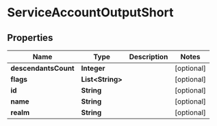 

# ServiceAccountOutputShort


## Properties

| Name | Type | Description | Notes |
|------------ | ------------- | ------------- | -------------|
|**descendantsCount** | **Integer** |  |  [optional] |
|**flags** | **List&lt;String&gt;** |  |  [optional] |
|**id** | **String** |  |  [optional] |
|**name** | **String** |  |  [optional] |
|**realm** | **String** |  |  [optional] |



